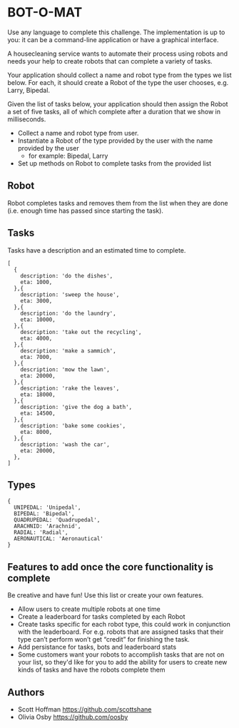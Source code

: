 # BOT-O-MAT
Use any language to complete this challenge. The implementation is up to 
you: it can be a command-line application or have a graphical interface.

A housecleaning service wants to automate their process using robots and 
needs your help to create robots that can complete a variety of tasks.

Your application should collect a name and robot type from the types we 
list below. For each, it should create a Robot of the type the user 
chooses, e.g. Larry, Bipedal.

Given the list of tasks below, your application should then assign the 
Robot a set of five tasks, all of which complete after a duration that 
we show in milliseconds.



- Collect a name and robot type from user.
- Instantiate a Robot of the type provided by the user with the name 
provided by the user
  - for example: Bipedal, Larry
- Set up methods on Robot to complete tasks from the provided list

## Robot
Robot completes tasks and removes them from the list when they are done 
(i.e. enough time has passed since starting the task).

## Tasks
Tasks have a description and an estimated time to complete.

```
[
  {
    description: 'do the dishes',
    eta: 1000,
  },{
    description: 'sweep the house',
    eta: 3000,
  },{
    description: 'do the laundry',
    eta: 10000,
  },{
    description: 'take out the recycling',
    eta: 4000,
  },{
    description: 'make a sammich',
    eta: 7000,
  },{
    description: 'mow the lawn',
    eta: 20000,
  },{
    description: 'rake the leaves',
    eta: 18000,
  },{
    description: 'give the dog a bath',
    eta: 14500,
  },{
    description: 'bake some cookies',
    eta: 8000,
  },{
    description: 'wash the car',
    eta: 20000,
  },
]
```

## Types
```
{
  UNIPEDAL: 'Unipedal',
  BIPEDAL: 'Bipedal',
  QUADRUPEDAL: 'Quadrupedal',
  ARACHNID: 'Arachnid',
  RADIAL: 'Radial',
  AERONAUTICAL: 'Aeronautical'
}
```

## Features to add once the core functionality is complete
Be creative and have fun! Use this list or create your own features.
- Allow users to create multiple robots at one time
- Create a leaderboard for tasks completed by each Robot
- Create tasks specific for each robot type, this could work in 
conjunction with the leaderboard. For e.g. robots that are assigned 
tasks that their type can’t perform won’t get “credit” for finishing the 
task.
- Add persistance for tasks, bots and leaderboard stats
- Some customers want your robots to accomplish tasks that are not on 
your list, so they'd like for you to add the ability for users to create 
new kinds of tasks and have the robots complete them


## Authors
- Scott Hoffman <https://github.com/scottshane>
- Olivia Osby <https://github.com/oosby>

